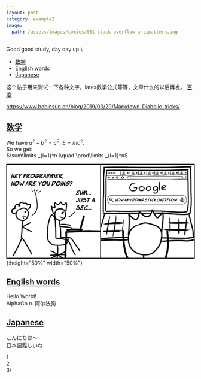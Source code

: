 ```yaml
---
layout: post
category: example2
image:
  path: /assets/images/comics/001-stack-overflow-antipattern.png
---
```


<head>
    <script src="https://cdn.mathjax.org/mathjax/latest/MathJax.js?config=TeX-AMS-MML_HTMLorMML" type="text/javascript"></script>
    <script type="text/x-mathjax-config">
        MathJax.Hub.Config({
            tex2jax: {
            skipTags: ['script', 'noscript', 'style', 'textarea', 'pre'],
            inlineMath: [['$','$']]
            }
        });
    </script>
</head>

Good good study, day day up.\

- [数学](#数学)
- [English words](#english-words)
- [Japanese](#japanese)

这个帖子用来测试一下各种文字，latex数学公式等等，文章什么的以后再发。
[百度](https://www.baidu.com/)

https://www.bobinsun.cn/blog/2019/03/29/Markdown-Diabolic-tricks/

## [数学](#数学)

We have $a^2+b^2=c^2$, $E=mc^2$.\
So we get:\
$\sum\limits _{i=1}^n i\quad \prod\limits _{i=1}^n$

![Comic#001: The Stack Overflow Antipattern](../assets/images/comics/001-stack-overflow-antipattern.png){:height="50%" width="50%"}

## [English words](#english-words)

Hello World!\
AlphaGo n. 阿尔法狗

## [Japanese](#japanese)

こんにちは～\
日本語難しいね

1\
2\
3\
